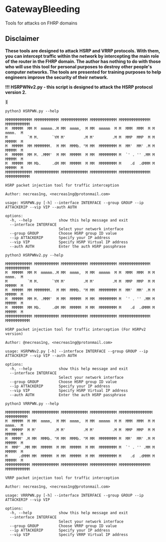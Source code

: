 # GatewayBleeding

Tools for attacks on FHRP domains

## Disclaimer
**These tools are designed to attack HSRP and VRRP protocols. With them, you can intercept traffic within the network by intercepting the main role of the router in the FHRP domain. 
The author has nothing to do with those who will use this tool for personal purposes to destroy other people's computer networks. The tools are presented for training purposes to help engineers improve the security of their network.**

**!!! HSRPWNv2.py - this script is designed to attack the HSRP protocol version 2.**

**ᛝ**

```
python3 HSRPWN.py --help

MMMMMMMMMMMМ МММММММММMM MMMMMMMMMMMМ MMMMMMMMMMMМ MMMMMMMMMMMМММ MММММММММММ 
M  MMMMM  MM M  mmmmm..M MM  mmmm,  M MM  mmmmm  M M  MMM  MMM  M M  mmmm.  M 
M         `M M.      `YM M'        .M M'        .M M  MMP  MMP  M M  MMMMM  M 
M  MMMMM  MM MMMMMMM.  M MM  MMMb. "M MM  MMMMMMMM M  MM'  MM' .M M  MMMMM  M 
M  MMMMM  MM M. .MMM'  M MM  MMMMM  M MM  MMMMMMMM M  `' . '' .MM M  MMMMM  M 
M  MMMMM  MM Mb.     .dM MM  MMMMM  M MM  MMMMMMMM M    .d  .dMMM M  MMMMM  M 
MMMMMMMMMMMM MMMMMMMMMMM MMMMMMMMMMMM MMMMMMMMMMMM MMMMMMMMMMMMMM MMMMMMMMMMM
    
HSRP packet injection tool for traffic interception

Author: necreas1ng, <necreas1ng@protonmail.com>

usage: HSRPWN.py [-h] --interface INTERFACE --group GROUP --ip ATTACKERIP --vip VIP --auth AUTH

options:
  -h, --help            show this help message and exit
  --interface INTERFACE
                        Select your network interface
  --group GROUP         Choose HSRP group ID value
  --ip ATTACKERIP       Specify your IP address
  --vip VIP             Specify HSRP Virtual IP address
  --auth AUTH           Enter the auth HSRP passphrase

```

```
python3 HSRPWNv2.py --help

MMMMMMMMMMMМ МММММММММMM MMMMMMMMMMMМ MMMMMMMMMMMМ MMMMMMMMMMMМММ MММММММММММ 
M  MMMMM  MM M  mmmmm..M MM  mmmm,  M MM  mmmmm  M M  MMM  MMM  M M  mmmm.  M 
M         `M M.      `YM M'        .M M'        .M M  MMP  MMP  M M  MMMMM  M 
M  MMMMM  MM MMMMMMM.  M MM  MMMb. "M MM  MMMMMMMM M  MM'  MM' .M M  MMMMM  M 
M  MMMMM  MM M. .MMM'  M MM  MMMMM  M MM  MMMMMMMM M  `' . '' .MM M  MMMMM  M 
M  MMMMM  MM Mb.     .dM MM  MMMMM  M MM  MMMMMMMM M    .d  .dMMM M  MMMMM  M 
MMMMMMMMMMMM MMMMMMMMMMM MMMMMMMMMMMM MMMMMMMMMMMM MMMMMMMMMMMMMM MMMMMMMMMMM
    
HSRP packet injection tool for traffic interception (For HSRPv2 version)

Author: @necreas1ng, <necreas1ng@protonmail.com>

usage: HSRPWNv2.py [-h] --interface INTERFACE --group GROUP --ip ATTACKERIP --vip VIP --auth AUTH

options:
  -h, --help            show this help message and exit
  --interface INTERFACE
                        Select your network interface
  --group GROUP         Choose HSRP group ID value
  --ip ATTACKERIP       Specify your IP address
  --vip VIP             Specify HSRP Virtual IP address
  --auth AUTH           Enter the auth HSRP passphrase
```

```
python3 VRRPWN.py --help

МММММММММММ ММММММММММММ ММММММММММММ ММММММММММММ МММММММММММММММ ММММММММММ
M  MMMMM  M MM  mmmm,  M MM  mmmm,  M MM  mmmmm  M M  MMM  MMM  M M  mmmm.  M 
M  MMMMP  M M'        .M M'        .M M'        .M M  MMP  MMP  M M  MMMMM  M 
M  MMMM' .M MM  MMMb. "M MM  MMMb. "M MM  MMMMMMMM M  MM'  MM' .M M  MMMMM  M 
M  MMP' .MM MM  MMMMM  M MM  MMMMM  M MM  MMMMMMMM M  `' . '' .MM M  MMMMM  M 
M     .dMMM MM  MMMMM  M MM  MMMMM  M MM  MMMMMMMM M    .d  .dMMM M  MMMMM  M 
MMMMMMMMMMM MMMMMMMMMMMM MMMMMMMMMMMM MMMMMMMMMMMM MMMMMMMMMMMMMM MMMMMMMMMMM  
    
VRRP packet injection tool for traffic interception

Author: necreas1ng, <necreas1ng@protonmail.com>

usage: VRRPWN.py [-h] --interface INTERFACE --group GROUP --ip ATTACKERIP --vip VIP

options:
  -h, --help            show this help message and exit
  --interface INTERFACE
                        Select your network interface
  --group GROUP         Choose VRRP group ID value
  --ip ATTACKERIP       Specify your IP address
  --vip VIP             Specify VRRP Virtual IP address
  ```
